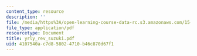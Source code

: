 ```yaml
---
content_type: resource
description: ''
file: /media/https%3A/open-learning-course-data-rc.s3.amazonaws.com/15-667-negotiation-and-conflict-management-spring-2001/4107540ac7d858024710b46c870d67f1_yrly_rev_suzuki.pdf
file_type: application/pdf
resourcetype: Document
title: yrly_rev_suzuki.pdf
uid: 4107540a-c7d8-5802-4710-b46c870d67f1
---
```

